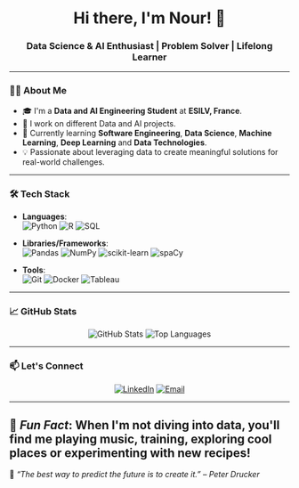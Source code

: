 <h1 align="center">Hi there, I'm Nour! 👋</h1>
<h3 align="center">Data Science & AI Enthusiast | Problem Solver | Lifelong Learner</h3>

---

### 👩‍💻 About Me
- 🎓 I'm a **Data and AI Engineering Student** at **ESILV, France**.
- 🔬 I work on different Data and AI projects.
- 🌱 Currently learning **Software Engineering**, **Data Science**, **Machine Learning**, **Deep Learning** and **Data Technologies**.
- 💡 Passionate about leveraging data to create meaningful solutions for real-world challenges.

---

### 🛠️ Tech Stack
- **Languages**:  
  ![Python](https://img.shields.io/badge/Python-3776AB?style=for-the-badge&logo=python&logoColor=white)
  ![R](https://img.shields.io/badge/R-276DC3?style=for-the-badge&logo=r&logoColor=white)
  ![SQL](https://img.shields.io/badge/SQL-025E8C?style=for-the-badge&logo=postgresql&logoColor=white)

- **Libraries/Frameworks**:  
  ![Pandas](https://img.shields.io/badge/pandas-150458?style=for-the-badge&logo=pandas&logoColor=white)
  ![NumPy](https://img.shields.io/badge/numpy-013243?style=for-the-badge&logo=numpy&logoColor=white)
  ![scikit-learn](https://img.shields.io/badge/scikit--learn-F7931E?style=for-the-badge&logo=scikit-learn&logoColor=white)
  ![spaCy](https://img.shields.io/badge/spaCy-09A3D5?style=for-the-badge&logo=spacy&logoColor=white)

- **Tools**:  
  ![Git](https://img.shields.io/badge/Git-F05032?style=for-the-badge&logo=git&logoColor=white)
  ![Docker](https://img.shields.io/badge/Docker-2496ED?style=for-the-badge&logo=docker&logoColor=white)
  ![Tableau](https://img.shields.io/badge/Tableau-E97627?style=for-the-badge&logo=tableau&logoColor=white)

---

### 📈 GitHub Stats
<p align="center">
  <img src="https://github-readme-stats.vercel.app/api?username=Nour-Affes2&show_icons=true&theme=radical" alt="GitHub Stats" />
  <img src="https://github-readme-stats.vercel.app/api/top-langs/?username=Nour-Affes2&layout=compact&theme=radical" alt="Top Languages" />
</p>

---

### 📫 Let's Connect
<p align="center">
  <a href="[https://linkedin.com/in/your-profile](https://www.linkedin.com/in/nour-affes-01an/)" target="_blank"><img src="https://img.shields.io/badge/LinkedIn-0077B5?style=for-the-badge&logo=linkedin&logoColor=white" alt="LinkedIn"></a>
  <a href="mailto:nouraffes92@gmail.com" target="_blank"><img src="https://img.shields.io/badge/Email-D14836?style=for-the-badge&logo=gmail&logoColor=white" alt="Email"></a>
</p>

---
🌈 _Fun Fact_: When I'm not diving into data, you'll find me playing music, training, exploring cool places or experimenting with new recipes!
---

🌟 _“The best way to predict the future is to create it.” – Peter Drucker_


